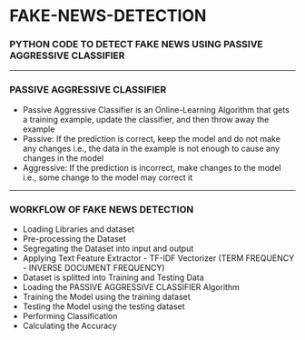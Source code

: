 # FAKE-NEWS-DETECTION

### PYTHON CODE TO DETECT FAKE NEWS USING PASSIVE AGGRESSIVE CLASSIFIER

-----

### PASSIVE AGGRESSIVE CLASSIFIER

- Passive Aggressive Classifier is an Online-Learning Algorithm that gets a training example, update the classifier, and then throw away the example
- Passive: If the prediction is correct, keep the model and do not make any changes i.e., the data in the example is not enough to cause any changes in the model
- Aggressive: If the prediction is incorrect, make changes to the model i.e., some change to the model may correct it

-----

### WORKFLOW OF FAKE NEWS DETECTION

- Loading Libraries and dataset
- Pre-processing the Dataset
- Segregating the Dataset into input and output
- Applying Text Feature Extractor - TF-IDF Vectorizer (TERM FREQUENCY - INVERSE DOCUMENT FREQUENCY)
- Dataset is splitted into Training and Testing Data
- Loading the PASSIVE AGGRESSIVE CLASSIFIER Algorithm
- Training the Model using the training dataset
- Testing the Model using the testing dataset
- Performing Classification
- Calculating the Accuracy

